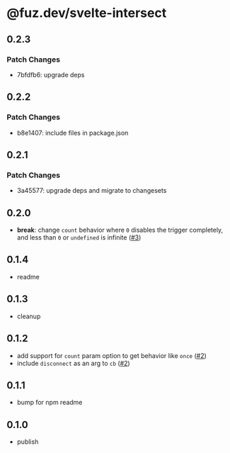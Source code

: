 # @fuz.dev/svelte-intersect

## 0.2.3

### Patch Changes

- 7bfdfb6: upgrade deps

## 0.2.2

### Patch Changes

- b8e1407: include files in package.json

## 0.2.1

### Patch Changes

- 3a45577: upgrade deps and migrate to changesets

## 0.2.0

- **break**: change `count` behavior where `0` disables the trigger completely,
  and less than `0` or `undefined` is infinite
  ([#3](https://github.com/fuz-dev/svelte-intersect/pull/3))

## 0.1.4

- readme

## 0.1.3

- cleanup

## 0.1.2

- add support for `count` param option to get behavior like `once`
  ([#2](https://github.com/fuz-dev/svelte-intersect/pull/2))
- include `disconnect` as an arg to `cb`
  ([#2](https://github.com/fuz-dev/svelte-intersect/pull/2))

## 0.1.1

- bump for npm readme

## 0.1.0

- publish
